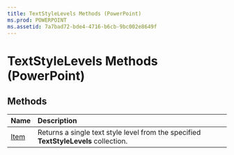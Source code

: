 ```yaml
---
title: TextStyleLevels Methods (PowerPoint)
ms.prod: POWERPOINT
ms.assetid: 7a7bad72-bde4-4716-b6cb-9bc002e8649f
---
```



# TextStyleLevels Methods (PowerPoint)

## Methods



|**Name**|**Description**|
|:-----|:-----|
|[Item](textstylelevels-item-method-powerpoint.md)|Returns a single text style level from the specified  **TextStyleLevels** collection.|

